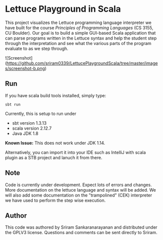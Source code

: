 # Lettuce Playground in Scala

This project visualizes the Lettuce programming language interpreter we have
built for the course _Principles of Programming Languages_ (CS 3155, CU
Boulder). Our goal is to build a simple GUI-based Scala application that can
parse programs written in the Lettuce syntax and help the student step through
the interpretation and see what the various parts of the program evaluate to as
we step through.

![Screenshot]
(https://github.com/sriram0339/LettucePlaygroundScala/tree/master/images/screenshot-b.png)

## Run

If you have scala build tools installed, simply type:

~~~
sbt run
~~~

Currently, this is setup to run under 
  - sbt version 1.3.13
  - scala version 2.12.7
  - Java JDK 1.8 
  
**Known Issue:** This does not work under JDK 1.14.


Alternatively, you can import it into your IDE such as IntelliJ with scala plugin as a STB project and lanuch it from there.



## Note

Code is currently under development. Expect lots of errors and changes.
More documentation on the lettuce language and syntax will be added.
We will also add some documentation on the "trampolined" (CEK) interpreter
we have used to perform the step wise execution. 

## Author
  
  This code was authored by Sriram Sankaranarayanan and distributed under
  the GPLV3 license.  Questions and comments can be sent directly to Sriram.
  
  
  
  
